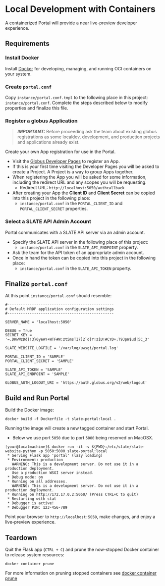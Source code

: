 # Local Development with Containers

A containerized Portal will provide a near live-preview developer experience.

## Requirements

### Install Docker

Install [Docker](https://docs.docker.com/get-docker/) for developing, managing, and running OCI containers on your system.

### Create `portal.conf`

Copy `instance/portal.conf.tmpl` to the following place in this project: `instance/portal.conf`. Complete the steps described below to modify properties and finalize this file.

### Register a globus Application

> **_IMPORTANT:_** Before proceeding ask the team about existing globus registrations as some localdev, development, and production projects and applications already exist.

Create your own App registration for use in the Portal.

* Visit the [Globus Developer Pages](https://developers.globus.org) to register an App.
* If this is your first time visiting the Developer Pages you will be asked to create a Project. A Project is a way to group Apps together.
* When registering the App you will be asked for some information, including the redirect URL and any scopes you will be requesting.
    * Redirect URL: `http://localhost:5050/authcallback`
* After creating your App the **Client ID** and **Client Secret** can be copied into this project in the following place:
    * `instance/portal.conf` in the `PORTAL_CLIENT_ID` and `PORTAL_CLIENT_SECRET` properties.

### Select a SLATE API Admin Account

Portal communicates with a SLATE API server via an admin account.

* Specify the SLATE API server in the following place of this project:
    * `instance/portal.conf` in the `SLATE_API_ENDPOINT` property.
* Ask the team for the API token of an appropriate admin account.
* Once in hand the token can be copied into this project in the following place:
    * `instance/portal.conf` in the `SLATE_API_TOKEN` property.

## Finalize `portal.conf`

At this point `instance/portal.conf` should resemble:

```properties
#------------------------------------------------
# Default MRDP application configuration settings
#------------------------------------------------

SERVER_NAME = 'localhost:5050'

DEBUG = True
SECRET_KEY = '=.DKwWzDd}!3}6yeAY+WTF#W:zt5msTI7]2`o}Y!ziU!#CYD+;T9JpW$ud|5C_3'

SLATE_WEBSITE_LOGFILE = '/var/log/uwsgi/portal.log'

PORTAL_CLIENT_ID = 'SAMPLE'
PORTAL_CLIENT_SECRET = 'SAMPLE'

SLATE_API_TOKEN = 'SAMPLE'
SLATE_API_ENDPOINT = 'SAMPLE'

GLOBUS_AUTH_LOGOUT_URI = 'https://auth.globus.org/v2/web/logout'
```

## Build and Run Portal

Build the Docker image:

```shell
docker build -f Dockerfile -t slate-portal:local .
```

Running the image will create a new tagged container and start Portal.
* Below we use port `5050` due to port `5000` being reserved on MacOSX.

```shell
[your@localmachine]$ docker run -it -v ${PWD}:/etc/slate/slate-website-python -p 5050:5000 slate-portal:local
 * Serving Flask app 'portal' (lazy loading)
 * Environment: production
   WARNING: This is a development server. Do not use it in a production deployment.
   Use a production WSGI server instead.
 * Debug mode: on
 * Running on all addresses.
   WARNING: This is a development server. Do not use it in a production deployment.
 * Running on http://172.17.0.2:5050/ (Press CTRL+C to quit)
 * Restarting with stat
 * Debugger is active!
 * Debugger PIN: 123-456-789
```

Point your browser to `http://localhost:5050`, make changes, and enjoy a live-preview experience.

## Teardown

Quit the Flask app (`CTRL + C`) and prune the now-stopped Docker container to release system resources:

```shell
docker container prune
```

For more information on pruning stopped containers see [docker container prune](https://docs.docker.com/engine/reference/commandline/container_prune/)
